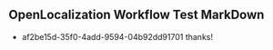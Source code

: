## OpenLocalization Workflow Test MarkDown

* af2be15d-35f0-4add-9594-04b92dd91701 
thanks!



<!--HONumber=Jan16_HO3-->
